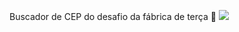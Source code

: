 Buscador de CEP do desafio da fábrica de terça 🚀
<img src="https://media.discordapp.net/attachments/1166388798050021456/1214961898450067496/Screenshot_1.png?ex=65fb0471&is=65e88f71&hm=7d50f12cc2cae31ac38c5100ed896e2eaf42f04d7cede1600583895799995261&=&format=webp&quality=lossless&width=810&height=383">